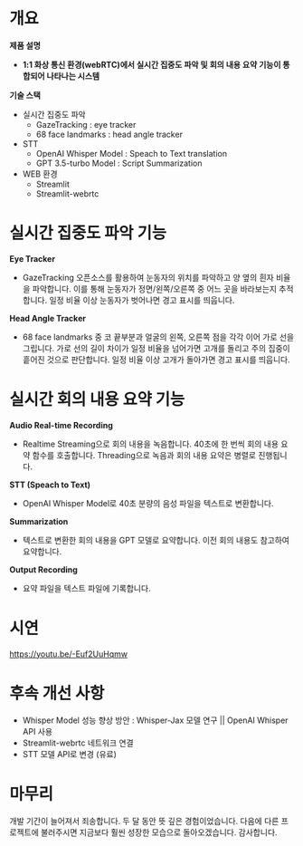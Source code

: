 # 개요

**제품 설명**

- **1:1 화상 통신 환경(webRTC)에서 실시간 집중도 파악 및 회의 내용 요약 기능이 통합되어 나타나는 시스템**

**기술 스택**

- 실시간 집중도 파악
    - GazeTracking : eye tracker
    - 68 face landmarks : head angle tracker
- STT
    - OpenAI Whisper Model : Speach to Text translation
    - GPT 3.5-turbo Model : Script Summarization
- WEB 환경
    - Streamlit
    - Streamlit-webrtc

# 실시간 집중도 파악 기능

**Eye Tracker**

- GazeTracking 오픈소스를 활용하여 눈동자의 위치를 파악하고 양 옆의 흰자 비율을 파악합니다. 이를 통해 눈동자가 정면/왼쪽/오른쪽 중 어느 곳을 바라보는지 추적합니다. 일정 비율 이상 눈동자가 벗어나면 경고 표시를 띄웁니다.

**Head Angle Tracker**

- 68 face landmarks 중 코 끝부분과 얼굴의 왼쪽, 오른쪽 점을 각각 이어 가로 선을 그립니다. 가로 선의 길이 차이가 일정 비율을 넘어가면 고개를 돌리고 주의 집중이 흩어진 것으로 판단합니다. 일정 비율 이상 고개가 돌아가면 경고 표시를 띄웁니다.

# 실시간 회의 내용 요약 기능

**Audio Real-time Recording**

- Realtime Streaming으로 회의 내용을 녹음합니다. 40초에 한 번씩 회의 내용 요약 함수를 호출합니다. Threading으로 녹음과 회의 내용 요약은 병렬로 진행됩니다.

**STT (Speach to Text)**

- OpenAI Whisper Model로 40초 분량의 음성 파일을 텍스트로 변환합니다.

**Summarization**

- 텍스트로 변환한 회의 내용을 GPT 모델로 요약합니다. 이전 회의 내용도 참고하여 요약합니다.

**Output Recording**

- 요약 파일을 텍스트 파일에 기록합니다.

# 시연

https://youtu.be/-Euf2UuHqmw

# 후속 개선 사항

- Whisper Model 성능 향상 방안 : Whisper-Jax 모델 연구 || OpenAI Whisper API 사용
- Streamlit-webrtc 네트워크 연결
- STT 모델 API로 변경 (유료)

# 마무리

개발 기간이 늘어져서 죄송합니다. 두 달 동안 뜻 깊은 경험이었습니다. 다음에 다른 프로젝트에 불러주시면 지금보다 훨씬 성장한 모습으로 돌아오겠습니다. 감사합니다.
